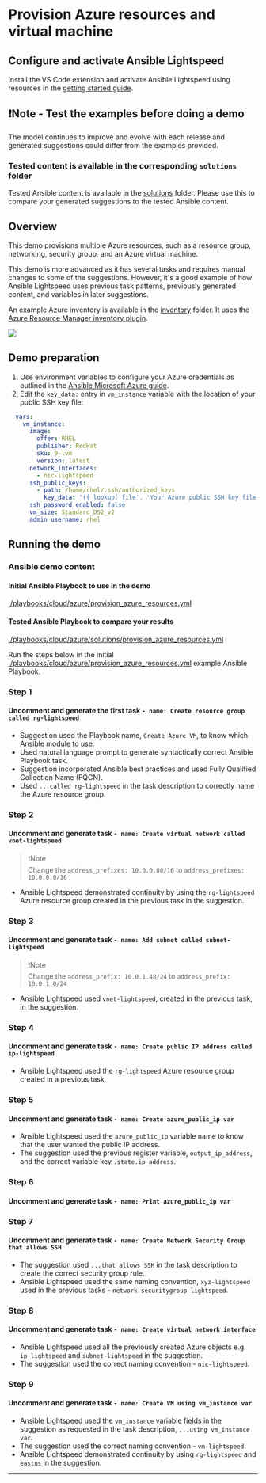 # Provision Azure resources and virtual machine

## Configure and activate Ansible Lightspeed

Install the VS Code extension and activate Ansible Lightspeed using resources in the [getting started guide](../../../getting_started.md).

## ❗️Note - Test the examples before doing a demo

The model continues to improve and evolve with each release and generated suggestions could differ from the examples provided.

### Tested content is available in the corresponding `solutions` folder

Tested Ansible content is available in the [solutions](./solutions/) folder. Please use this to compare your generated suggestions to the tested Ansible content.

## Overview

This demo provisions multiple Azure resources, such as a resource group, networking, security group, and an Azure virtual machine.  

This demo is more advanced as it has several tasks and requires manual changes to some of the suggestions. However, it's a good example of how Ansible Lightspeed uses previous task patterns, previously generated content, and variables in later suggestions.

An example Azure inventory is available in the [inventory](./inventory/) folder. It uses the [Azure Resource Manager inventory plugin](https://docs.ansible.com/ansible/latest/collections/azure/azcollection/azure_rm_inventory.html).

![](../../../assets/img/lightspeed_provision_azure_resources.gif)

## Demo preparation

1. Use environment variables to configure your Azure credentials as outlined in the [Ansible Microsoft Azure guide](https://docs.ansible.com/ansible/latest/scenario_guides/guide_azure.html#using-environment-variables).
2. Edit the `key_data:` entry in `vm_instance` variable with the location of your public SSH key file:

```yaml
  vars:
    vm_instance:
      image:
        offer: RHEL
        publisher: RedHat
        sku: 9-lvm
        version: latest
      network_interfaces:
        - nic-lightspeed
      ssh_public_keys:
        - path: /home/rhel/.ssh/authorized_keys
          key_data: "{{ lookup('file', 'Your Azure public SSH key file') }}"
      ssh_password_enabled: false
      vm_size: Standard_DS2_v2
      admin_username: rhel
```

## Running the demo

### Ansible demo content

#### Initial Ansible Playbook to use in the demo

[./playbooks/cloud/azure/provision_azure_resources.yml](./provision_azure_resources.yml)

#### Tested Ansible Playbook to compare your results

[./playbooks/cloud/azure/solutions/provision_azure_resources.yml](./solutions/provision_azure_resources.yml)

Run the steps below in the initial [./playbooks/cloud/azure/provision_azure_resources.yml](./provision_azure_resources.yml) example Ansible Playbook.

### Step 1

#### Uncomment and generate the first task `- name: Create resource group called rg-lightspeed`

- Suggestion used the Playbook name, `Create Azure VM`, to know which Ansible module to use.
- Used natural language prompt to generate syntactically correct Ansible Playbook task.
- Suggestion incorporated Ansible best practices and used Fully Qualified Collection Name (FQCN).
- Used `...called rg-lightspeed` in the task description to correctly name the Azure resource group.

### Step 2

#### Uncomment and generate task `- name: Create virtual network called vnet-lightspeed`

>❗️Note  
>Change the `address_prefixes: 10.0.0.80/16` to `address_prefixes: 10.0.0.0/16`

- Ansible Lightspeed demonstrated continuity by using the `rg-lightspeed` Azure resource group created in the previous task in the suggestion.

### Step 3

#### Uncomment and generate task `- name: Add subnet called subnet-lightspeed`

>❗️Note  
>Change the `address_prefix: 10.0.1.48/24` to `address_prefix: 10.0.1.0/24`

- Ansible Lightspeed used `vnet-lightspeed`, created in the previous task, in the suggestion.

### Step 4

#### Uncomment and generate task `- name: Create public IP address called ip-lightspeed`

- Ansible Lightspeed used the `rg-lightspeed` Azure resource group created in a previous task.

### Step 5

#### Uncomment and generate task `- name: Create azure_public_ip var`

- Ansible Lightspeed used the `azure_public_ip` variable name to know that the user wanted the public IP address.
- The suggestion used the previous register variable, `output_ip_address`, and the correct variable key `.state.ip_address`.

### Step 6

#### Uncomment and generate task `- name: Print azure_public_ip var`

### Step 7

#### Uncomment and generate task `- name: Create Network Security Group that allows SSH`

- The suggestion used `...that allows SSH` in the task description to create the correct security group rule.
- Ansible Lightspeed used the same naming convention, `xyz-lightspeed` used in the previous tasks - `network-securitygroup-lightspeed`.

### Step 8

#### Uncomment and generate task `- name: Create virtual network interface`

- Ansible Lightspeed used all the previously created Azure objects e.g. `ip-lightspeed` and `subnet-lightspeed` in the suggestion.
- The suggestion used the correct naming convention - `nic-lightspeed`.

### Step 9

#### Uncomment and generate task `- name: Create VM using vm_instance var`

- Ansible Lightspeed used the `vm_instance` variable fields in the suggestion as requested in the task description, `...using vm_instance var`.
- The suggestion used the correct naming convention - `vm-lightspeed`.
- Ansible Lightspeed demonstrated continuity by using `rg-lightspeed` and `eastus` in the suggestion.

---

